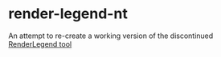 # render-legend-nt
An attempt to re-create a working version of the discontinued [RenderLegend tool](https://github.com/yvecai/RenderLegend)
